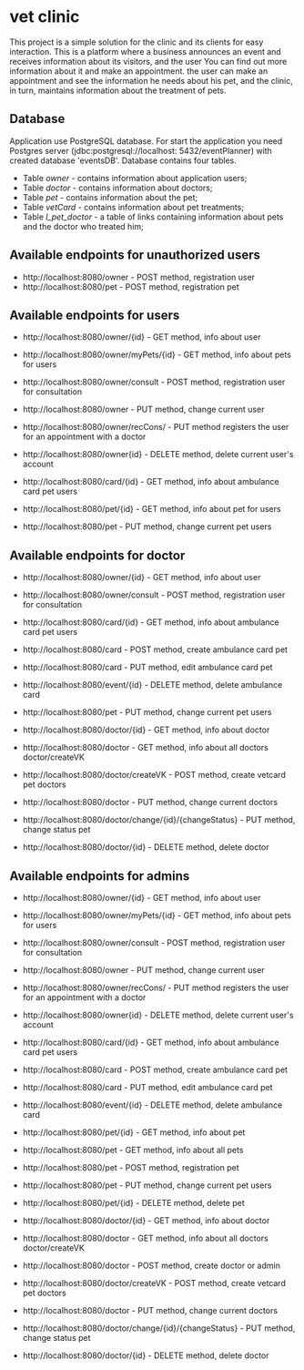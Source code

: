 # vet clinic

This project is a simple solution for the clinic and its clients for easy interaction.
This is a platform where a business announces an event and receives information about its visitors, and the user
You can find out more information about it and make an appointment. the user can make an 
appointment and see the information he needs about his pet, and the clinic, in turn, 
maintains information about the treatment of pets.

## Database

Application use PostgreSQL database. For start the application you need Postgres server (jdbc:postgresql://localhost:
5432/eventPlanner) with created database 'eventsDB'. Database contains four tables.

* Table _owner_ - contains information about application users;
* Table _doctor_ - contains information about doctors;
* Table _pet_ - contains information about the pet;
* Table _vetCard_ - contains information about pet treatments;
* Table _l_pet_doctor_ - a table of links containing information about pets and the doctor who treated him;

## Available endpoints for unauthorized users

* http://localhost:8080/owner - POST method, registration user
* http://localhost:8080/pet - POST method, registration pet

## Available endpoints for users

* http://localhost:8080/owner/{id} - GET method, info about user 
* http://localhost:8080/owner/myPets/{id} - GET method, info about pets for users
* http://localhost:8080/owner/consult - POST method, registration user for consultation
* http://localhost:8080/owner - PUT method, change current user
* http://localhost:8080/owner/recCons/ - PUT method registers the user for an appointment with a doctor
* http://localhost:8080/owner{id} - DELETE method, delete current user's account 

* http://localhost:8080/card/{id} - GET method, info about ambulance card pet users

* http://localhost:8080/pet/{id} - GET method, info about pet  for users
* http://localhost:8080/pet - PUT method, change current pet users

## Available endpoints for doctor

* http://localhost:8080/owner/{id} - GET method, info about user
* http://localhost:8080/owner/consult - POST method, registration user for consultation

* http://localhost:8080/card/{id} - GET method, info about ambulance card pet users
* http://localhost:8080/card - POST method, create ambulance card pet
* http://localhost:8080/card - PUT method, edit ambulance card pet
* http://localhost:8080/event/{id} - DELETE method, delete ambulance card

* http://localhost:8080/pet - PUT method, change current pet users

* http://localhost:8080/doctor/{id} - GET method, info about doctor
* http://localhost:8080/doctor - GET method, info about all doctors doctor/createVK
* http://localhost:8080/doctor/createVK - POST method, create vetcard pet doctors
* http://localhost:8080/doctor - PUT method, change current doctors
* http://localhost:8080/doctor/change/{id}/{changeStatus} - PUT method, change status pet
* http://localhost:8080/doctor/{id} - DELETE method, delete doctor

## Available endpoints for admins

* http://localhost:8080/owner/{id} - GET method, info about user
* http://localhost:8080/owner/myPets/{id} - GET method, info about pets for users
* http://localhost:8080/owner/consult - POST method, registration user for consultation
* http://localhost:8080/owner - PUT method, change current user
* http://localhost:8080/owner/recCons/ - PUT method registers the user for an appointment with a doctor
* http://localhost:8080/owner{id} - DELETE method, delete current user's account

* http://localhost:8080/card/{id} - GET method, info about ambulance card pet users
* http://localhost:8080/card - POST method, create ambulance card pet
* http://localhost:8080/card - PUT method, edit ambulance card pet
* http://localhost:8080/event/{id} - DELETE method, delete ambulance card

* http://localhost:8080/pet/{id} - GET method, info about pet 
* http://localhost:8080/pet - GET method, info about all pets
* http://localhost:8080/pet - POST method, registration pet
* http://localhost:8080/pet - PUT method, change current pet users
* http://localhost:8080/pet/{id} - DELETE method, delete pet

* http://localhost:8080/doctor/{id} - GET method, info about doctor
* http://localhost:8080/doctor - GET method, info about all doctors doctor/createVK
* http://localhost:8080/doctor - POST method, create doctor or admin
* http://localhost:8080/doctor/createVK - POST method, create vetcard pet doctors
* http://localhost:8080/doctor - PUT method, change current doctors
* http://localhost:8080/doctor/change/{id}/{changeStatus} - PUT method, change status pet
* http://localhost:8080/doctor/{id} - DELETE method, delete doctor


